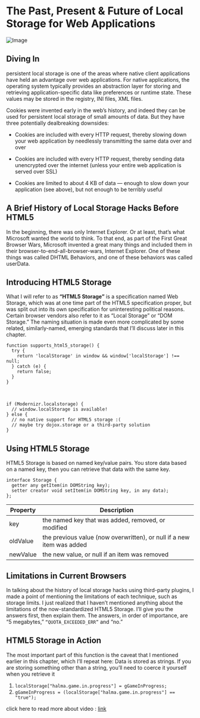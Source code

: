 # The Past, Present & Future of Local Storage for Web Applications
![Image](https://www.exeideas.com/wp-content/uploads/2016/02/Use-HTML5-Local-Storage.jpg)

## Diving In

persistent local storage is one of the areas where native client applications have held an advantage over web applications. For native applications, the operating system typically provides an abstraction layer for storing and retrieving application-specific data like preferences or runtime state. These values may be stored in the registry, INI files, XML files.

Cookies were invented early in the web’s history, and indeed they can be used for persistent local storage of small amounts of data. But they have three potentially dealbreaking downsides:

    
- Cookies are included with every HTTP request, thereby slowing down your web application by needlessly transmitting the same data over and over
    
- Cookies are included with every HTTP request, thereby sending data unencrypted over the internet (unless your entire web application is served over SSL)
    
- Cookies are limited to about 4 KB of data — enough to slow down your application (see above), but not enough to be terribly useful 

## A Brief History of Local Storage Hacks Before HTML5
In the beginning, there was only Internet Explorer. Or at least, that’s what Microsoft wanted the world to think. To that end, as part of the First Great Browser Wars, Microsoft invented a great many things and included them in their browser-to-end-all-browser-wars, Internet Explorer. One of these things was called DHTML Behaviors, and one of these behaviors was called userData. 

## Introducing HTML5 Storage

What I will refer to as **“HTML5 Storage”** is a specification named Web Storage, which was at one time part of the HTML5 specification proper, but was split out into its own specification for uninteresting political reasons. Certain browser vendors also refer to it as “Local Storage” or “DOM Storage.” The naming situation is made even more complicated by some related, similarly-named, emerging standards that I’ll discuss later in this chapter. 
```
function supports_html5_storage() {
  try {
    return 'localStorage' in window && window['localStorage'] !== null;
  } catch (e) {
    return false;
  }
}
```
&nbsp;

```
if (Modernizr.localstorage) {
  // window.localStorage is available!
} else {
  // no native support for HTML5 storage :(
  // maybe try dojox.storage or a third-party solution
}
```
## Using HTML5 Storage

HTML5 Storage is based on named key/value pairs. You store data based on a named key, then you can retrieve that data with the same key. 

```
interface Storage {
  getter any getItem(in DOMString key);
  setter creator void setItem(in DOMString key, in any data);
};
```


| Property    | Description  |
| ----------- | ----------- |
| key      | 	the named key that was added, removed, or modified   |
| oldValue | the previous value (now overwritten), or null if a new item was added |
| newValue | 	the new value, or null if an item was removed   |

## Limitations in Current Browsers

In talking about the history of local storage hacks using third-party plugins, I made a point of mentioning the limitations of each technique, such as storage limits. I just realized that I haven’t mentioned anything about the limitations of the now-standardized HTML5 Storage. I’ll give you the answers first, then explain them. The answers, in order of importance, are “5 megabytes,” `“QUOTA_EXCEEDED_ERR”` and “no.” 

## HTML5 Storage in Action
The most important part of this function is the caveat that I mentioned earlier in this chapter, which I’ll repeat here: Data is stored as strings. If you are storing something other than a string, you’ll need to coerce it yourself when you retrieve it

1. `localStorage["halma.game.in.progress"] = gGameInProgress;`
2. `gGameInProgress = (localStorage["halma.game.in.progress"] == "true");`

click here to read more about video :
   [link](https://www.techopedia.com/definition/27674/html5-local-storage)
